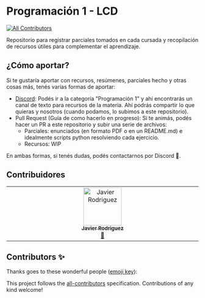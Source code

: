 # Programación 1 - LCD
<!-- ALL-CONTRIBUTORS-BADGE:START - Do not remove or modify this section -->
[![All Contributors](https://img.shields.io/badge/all_contributors-1-orange.svg?style=flat-square)](#contributors-)
<!-- ALL-CONTRIBUTORS-BADGE:END -->

Repositorio para registrar parciales tomados en cada cursada y recopilación de recursos útiles para complementar el aprendizaje.

## ¿Cómo aportar?

Si te gustaría aportar con recursos, resúmenes, parciales hecho y otras cosas más, tenés varias formas de aportar:

- [Discord](https://discord.gg/b58Rhb63W6): Podés ir a la categoría "Programación 1" y ahí encontrarás un canal de texto para recursos de la materia. Ahí podrás compartir lo que quieras y nosotros (cuando podamos, lo subimos a este repositorio).
- Pull Request (Guía de como hacerlo en progreso): Si te animás, podés hacer un PR a este repositorio y subir una serie de archivos:
    - Parciales: enunciados (en formato PDF o en un README.md) e idealmente scripts python resolviendo cada ejercicio.
    - Recursos: WIP

En ambas formas, si tenés dudas, podés contactarnos por Discord 🧉.

## Contribuidores

<!-- ALL-CONTRIBUTORS-LIST:START - Do not remove or modify this section -->
<!-- prettier-ignore-start -->
<!-- markdownlint-disable -->
<table>
  <tbody>
    <tr>
      <td align="center" valign="top" width="14.28%"><a href="https://javo.dev.ar/"><img src="https://avatars.githubusercontent.com/u/68615684?v=4?s=100" width="100px;" alt="Javier Rodriguez"/><br /><sub><b>Javier Rodriguez</b></sub></a><br /><a href="#maintenance-JaviCeRodriguez" title="Maintenance">🚧</a></td>
    </tr>
  </tbody>
</table>

<!-- markdownlint-restore -->
<!-- prettier-ignore-end -->

<!-- ALL-CONTRIBUTORS-LIST:END -->
## Contributors ✨

Thanks goes to these wonderful people ([emoji key](https://allcontributors.org/docs/en/emoji-key)):

<!-- ALL-CONTRIBUTORS-LIST:START - Do not remove or modify this section -->
<!-- prettier-ignore-start -->
<!-- markdownlint-disable -->
<!-- markdownlint-restore -->
<!-- prettier-ignore-end -->
<!-- ALL-CONTRIBUTORS-LIST:END -->

This project follows the [all-contributors](https://github.com/all-contributors/all-contributors) specification. Contributions of any kind welcome!